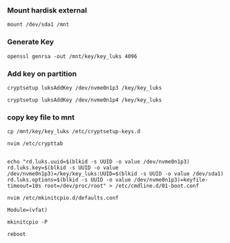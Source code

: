 ### Mount hardisk external

```
mount /dev/sda1 /mnt
```
### Generate Key

```
openssl genrsa -out /mnt/key/key_luks 4096
```
### Add key on partition

```
cryptsetup luksAddKey /dev/nvme0n1p3 /key/key_luks
```

```
cryptsetup luksAddKey /dev/nvme0n1p4 /key/key_luks
```
### copy key file to mnt

```
cp /mnt/key/key_luks /etc/cryptsetup-keys.d
```

```
nvim /etc/crypttab
```

```

```

```
echo "rd.luks.uuid=$(blkid -s UUID -o value /dev/nvme0n1p3) rd.luks.key=$(blkid -s UUID -o value /dev/nvme0n1p3)=/key/key_luks:UUID=$(blkid -s UUID -o value /dev/sda1) rd.luks.options=$(blkid -s UUID -o value /dev/nvme0n1p3)=keyfile-timeout=10s root=/dev/proc/root" > /etc/cmdline.d/01-boot.conf
```

```
nvim /etc/mkinitcpio.d/defaults.conf
```

```
Module=(vfat)
```

```shell
mkinitcpio -P
```

```shell 
reboot
```
